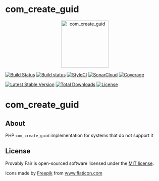 # com_create_guid


<p align="center"><img width="150" src="https://image.flaticon.com/icons/svg/884/884539.svg" alt="com_create_guid" /></p>

[![Build Status](https://travis-ci.org/rogervila/com_create_guid.svg?branch=master)](https://travis-ci.org/rogervila/com_create_guid)
[![Build status](https://ci.appveyor.com/api/projects/status/gwnwa37033if9e6a/branch/master?svg=true)](https://ci.appveyor.com/project/roger-vila/com-create-guid/branch/master)
[![StyleCI](https://github.styleci.io/repos/207313435/shield?branch=master)](https://github.styleci.io/repos/207313435)
[![SonarCloud](https://sonarcloud.io/api/project_badges/measure?project=com_create_guid&metric=alert_status)](https://sonarcloud.io/dashboard?id=com_create_guid)
[![Coverage](https://sonarcloud.io/api/project_badges/measure?project=com_create_guid&metric=coverage)](https://sonarcloud.io/dashboard?id=com_create_guid)

[![Latest Stable Version](https://poser.pugx.org/rogervila/com_create_guid/v/stable)](https://packagist.org/packages/rogervila/com_create_guid)
[![Total Downloads](https://poser.pugx.org/rogervila/com_create_guid/downloads)](https://packagist.org/packages/rogervila/com_create_guid)
[![License](https://poser.pugx.org/rogervila/com_create_guid/license)](https://packagist.org/packages/rogervila/com_create_guid)


# com_create_guid

## About

PHP `com_create_guid` implementation for systems that do not support it


## License

Provably Fair is open-sourced software licensed under the [MIT license](https://opensource.org/licenses/MIT).

<div>Icons made by <a href="https://www.flaticon.com/authors/freepik" title="Freepik">Freepik</a> from <a href="https://www.flaticon.com/" title="Flaticon">www.flaticon.com</a></div>
